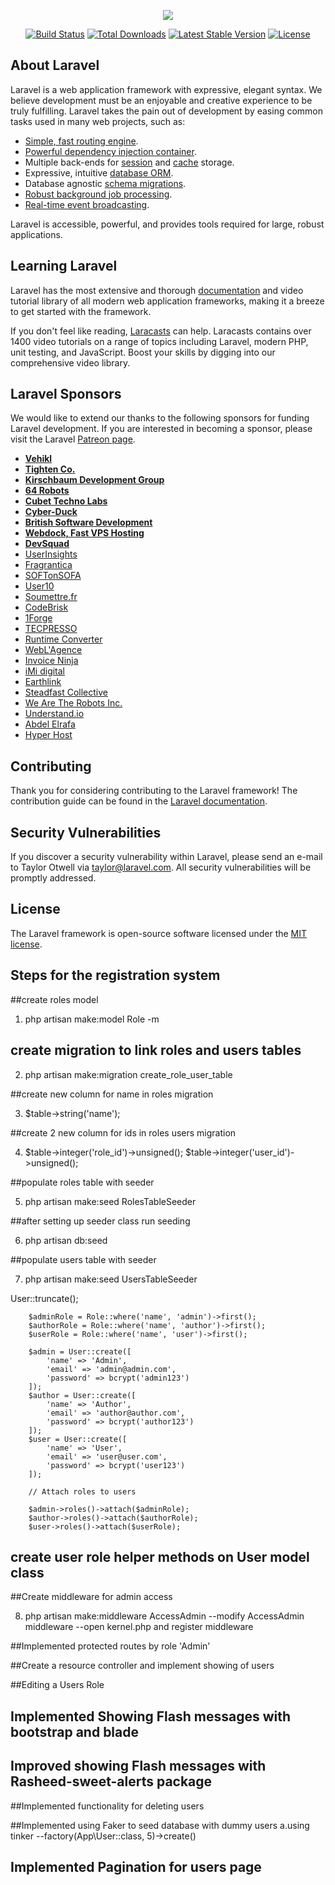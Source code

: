 <p align="center"><img src="https://laravel.com/assets/img/components/logo-laravel.svg"></p>

<p align="center">
<a href="https://travis-ci.org/laravel/framework"><img src="https://travis-ci.org/laravel/framework.svg" alt="Build Status"></a>
<a href="https://packagist.org/packages/laravel/framework"><img src="https://poser.pugx.org/laravel/framework/d/total.svg" alt="Total Downloads"></a>
<a href="https://packagist.org/packages/laravel/framework"><img src="https://poser.pugx.org/laravel/framework/v/stable.svg" alt="Latest Stable Version"></a>
<a href="https://packagist.org/packages/laravel/framework"><img src="https://poser.pugx.org/laravel/framework/license.svg" alt="License"></a>
</p>

## About Laravel

Laravel is a web application framework with expressive, elegant syntax. We believe development must be an enjoyable and creative experience to be truly fulfilling. Laravel takes the pain out of development by easing common tasks used in many web projects, such as:

-   [Simple, fast routing engine](https://laravel.com/docs/routing).
-   [Powerful dependency injection container](https://laravel.com/docs/container).
-   Multiple back-ends for [session](https://laravel.com/docs/session) and [cache](https://laravel.com/docs/cache) storage.
-   Expressive, intuitive [database ORM](https://laravel.com/docs/eloquent).
-   Database agnostic [schema migrations](https://laravel.com/docs/migrations).
-   [Robust background job processing](https://laravel.com/docs/queues).
-   [Real-time event broadcasting](https://laravel.com/docs/broadcasting).

Laravel is accessible, powerful, and provides tools required for large, robust applications.

## Learning Laravel

Laravel has the most extensive and thorough [documentation](https://laravel.com/docs) and video tutorial library of all modern web application frameworks, making it a breeze to get started with the framework.

If you don't feel like reading, [Laracasts](https://laracasts.com) can help. Laracasts contains over 1400 video tutorials on a range of topics including Laravel, modern PHP, unit testing, and JavaScript. Boost your skills by digging into our comprehensive video library.

## Laravel Sponsors

We would like to extend our thanks to the following sponsors for funding Laravel development. If you are interested in becoming a sponsor, please visit the Laravel [Patreon page](https://patreon.com/taylorotwell).

-   **[Vehikl](https://vehikl.com/)**
-   **[Tighten Co.](https://tighten.co)**
-   **[Kirschbaum Development Group](https://kirschbaumdevelopment.com)**
-   **[64 Robots](https://64robots.com)**
-   **[Cubet Techno Labs](https://cubettech.com)**
-   **[Cyber-Duck](https://cyber-duck.co.uk)**
-   **[British Software Development](https://www.britishsoftware.co)**
-   **[Webdock, Fast VPS Hosting](https://www.webdock.io/en)**
-   **[DevSquad](https://devsquad.com)**
-   [UserInsights](https://userinsights.com)
-   [Fragrantica](https://www.fragrantica.com)
-   [SOFTonSOFA](https://softonsofa.com/)
-   [User10](https://user10.com)
-   [Soumettre.fr](https://soumettre.fr/)
-   [CodeBrisk](https://codebrisk.com)
-   [1Forge](https://1forge.com)
-   [TECPRESSO](https://tecpresso.co.jp/)
-   [Runtime Converter](http://runtimeconverter.com/)
-   [WebL'Agence](https://weblagence.com/)
-   [Invoice Ninja](https://www.invoiceninja.com)
-   [iMi digital](https://www.imi-digital.de/)
-   [Earthlink](https://www.earthlink.ro/)
-   [Steadfast Collective](https://steadfastcollective.com/)
-   [We Are The Robots Inc.](https://watr.mx/)
-   [Understand.io](https://www.understand.io/)
-   [Abdel Elrafa](https://abdelelrafa.com)
-   [Hyper Host](https://hyper.host)

## Contributing

Thank you for considering contributing to the Laravel framework! The contribution guide can be found in the [Laravel documentation](https://laravel.com/docs/contributions).

## Security Vulnerabilities

If you discover a security vulnerability within Laravel, please send an e-mail to Taylor Otwell via [taylor@laravel.com](mailto:taylor@laravel.com). All security vulnerabilities will be promptly addressed.

## License

The Laravel framework is open-source software licensed under the [MIT license](https://opensource.org/licenses/MIT).

## Steps for the registration system

##create roles model

1. php artisan make:model Role -m

## create migration to link roles and users tables

2. php artisan make:migration create_role_user_table

##create new column for name in roles migration

3. \$table->string('name');

##create 2 new column for ids in roles users migration

4. $table->integer('role_id')->unsigned();
   $table->integer('user_id')->unsigned();

##populate roles table with seeder

5. php artisan make:seed RolesTableSeeder

##after setting up seeder class run seeding

6. php artisan db:seed

##populate users table with seeder

7. php artisan make:seed UsersTableSeeder

User::truncate();

        $adminRole = Role::where('name', 'admin')->first();
        $authorRole = Role::where('name', 'author')->first();
        $userRole = Role::where('name', 'user')->first();

        $admin = User::create([
            'name' => 'Admin',
            'email' => 'admin@admin.com',
            'password' => bcrypt('admin123')
        ]);
        $author = User::create([
            'name' => 'Author',
            'email' => 'author@author.com',
            'password' => bcrypt('author123')
        ]);
        $user = User::create([
            'name' => 'User',
            'email' => 'user@user.com',
            'password' => bcrypt('user123')
        ]);

        // Attach roles to users

        $admin->roles()->attach($adminRole);
        $author->roles()->attach($authorRole);
        $user->roles()->attach($userRole);

## create user role helper methods on User model class

##Create middleware for admin access

8. php artisan make:middleware AccessAdmin
   --modify AccessAdmin middleware
   --open kernel.php and register middleware

##Implemented protected routes by role 'Admin'

##Create a resource controller and implement showing of users

##Editing a Users Role

## Implemented Showing Flash messages with bootstrap and blade

## Improved showing Flash messages with Rasheed-sweet-alerts package

##Implemented functionality for deleting users

##Implemented using Faker to seed database with dummy users
a.using tinker --factory(App\User::class, 5)->create()

## Implemented Pagination for users page
